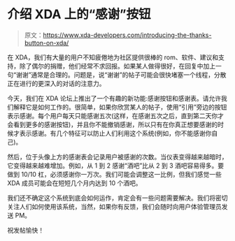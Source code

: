 # 介绍 XDA 上的“感谢”按钮

> 原文：<https://www.xda-developers.com/introducing-the-thanks-button-on-xda/>

在 XDA，我们有大量的用户不知疲倦地为社区提供很棒的 rom、软件、建议和支持，除了偶尔的捐赠，他们经常不求回报。如果某人做得很好，在回复中加上一句“谢谢”通常是合理的。问题是，说“谢谢”的帖子可能会很快堵塞一个线程，分散正在进行的更深入的对话的注意力。

今天，我们在 XDA 论坛上推出了一个有趣的新功能:感谢按钮和感谢表。请允许我们解释它是如何工作的。很简单，如果你欣赏某人的帖子，使用“引用”旁边的按钮表示感谢。每个用户每天只能感谢五次(这样，在感谢五次之后，直到第二天你才会看到更多的感谢按钮)，并且你不能撤销感谢，所以只有在你真正想要感谢的时候才表示感谢。有几个特征可以防止人们利用这个系统(例如，你不能感谢你自己)。

然后，位于头像上方的感谢表会记录用户被感谢的次数。当仪表变得越来越暗时，它变得越来越难增加。例如，从 1 到 2 感谢“酒吧”比从 2 到 3 酒吧容易得多。要做到 10/10 杠，必须感谢你一万次。我们可能会调整这一比例，但我们感觉一些 XDA 成员可能会在短短几个月内达到 10 个酒吧。

我们还不确定这个系统到底会如何运作，肯定会有一些问题需要解决。我们将密切关注人们如何使用该系统，当然，如果你有反馈，我们会随时向用户体验管理员发送 PM。

祝发帖愉快！